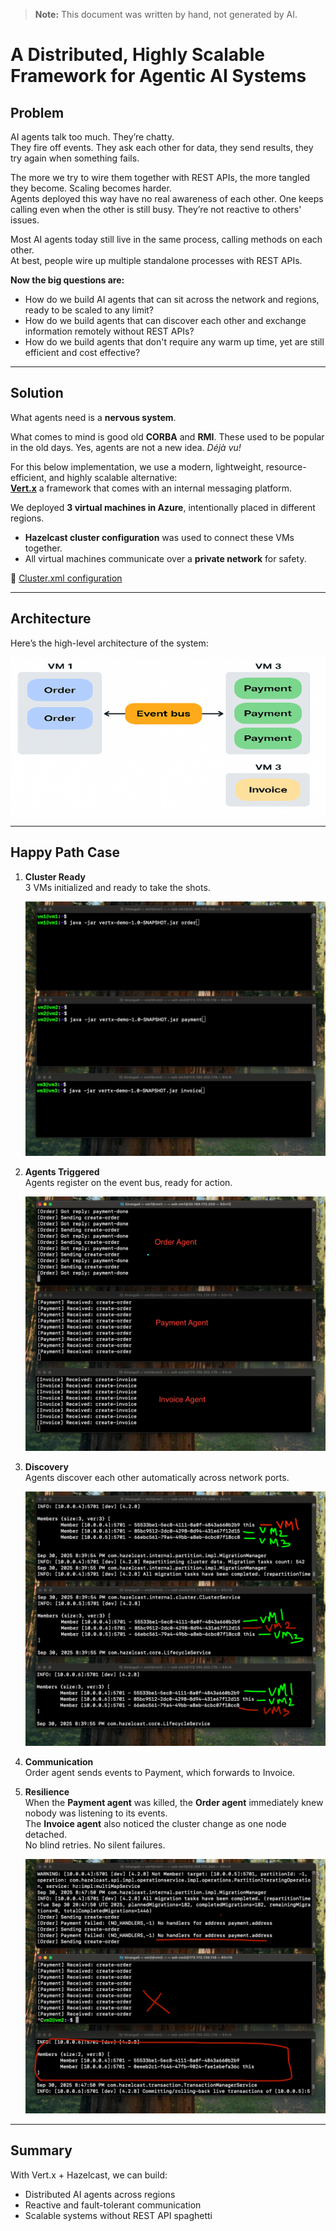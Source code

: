 > **Note:** This document was written by hand, not generated by AI.  

# A Distributed, Highly Scalable Framework for Agentic AI Systems

## Problem

AI agents talk too much. They’re chatty.  
They fire off events. They ask each other for data, they send results, they try again when something fails.  

The more we try to wire them together with REST APIs, the more tangled they become. Scaling becomes harder.  
Agents deployed this way have no real awareness of each other. One keeps calling even when the other is still busy. They’re not reactive to others' issues.  

Most AI agents today still live in the same process, calling methods on each other.  
At best, people wire up multiple standalone processes with REST APIs.  

**Now the big questions are:**
- How do we build AI agents that can sit across the network and regions, ready to be scaled to any limit?  
- How do we build agents that can discover each other and exchange information remotely without REST APIs?  
- How do we build agents that don't require any warm up time, yet are still efficient and cost effective?  

---

## Solution

What agents need is a **nervous system**.  

What comes to mind is good old **CORBA** and **RMI**. These used to be popular in the old days. Yes, agents are not a new idea. *Déjà vu!*  

For this below implementation, we use a modern, lightweight, resource-efficient, and highly scalable alternative:  
**[Vert.x](https://vertx.io/)** a framework that comes with an internal messaging platform.  

We deployed **3 virtual machines in Azure**, intentionally placed in different regions.  

- **Hazelcast cluster configuration** was used to connect these VMs together.  
- All virtual machines communicate over a **private network** for safety.  

🔗 [Cluster.xml configuration](https://github.com/Kiran-G1/SwarmX/blob/main/cluster.xml)  

---

## Architecture

Here’s the high-level architecture of the system:

![Architecture](images/architecure.png)

---

## Happy Path Case

1. **Cluster Ready**  
   3 VMs initialized and ready to take the shots.  

   ![Cluster Ready](images/readytofire.png)

2. **Agents Triggered**  
   Agents register on the event bus, ready for action.  

   ![Agents Running](images/AgentsRunning.png)

3. **Discovery**  
   Agents discover each other automatically across network ports.  

   ![Discovery](images/discovery.png)

4. **Communication**  
   Order agent sends events to Payment, which forwards to Invoice.  

5. **Resilience**  
   When the **Payment agent** was killed, the **Order agent** immediately knew nobody was listening to its events.  
   The **Invoice agent** also noticed the cluster change as one node detached.  
   No blind retries. No silent failures.  

   ![Failure Resiliency](images/failureResillency.png)

---

## Summary

With Vert.x + Hazelcast, we can build:  
- Distributed AI agents across regions  
- Reactive and fault-tolerant communication  
- Scalable systems without REST API spaghetti  
